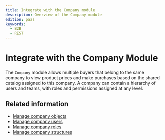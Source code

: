 ```yaml
---
title: Integrate with the Company module
description: Overview of the Company module
edition: paas
keywords:
  - B2B
  - REST
---
```


# Integrate with the Company Module

The `Company` module allows multiple buyers that belong to the same company to view product prices and make purchases based on the shared catalog assigned to this company. A company can contain a hierarchy of users and teams, with roles and permissions assigned at any level.

## Related information

- [Manage company objects](company-object.md)
- [Manage company users](company-users.md)
- [Manage company roles](roles.md)
- [Manage company structures](company-structures.md)
